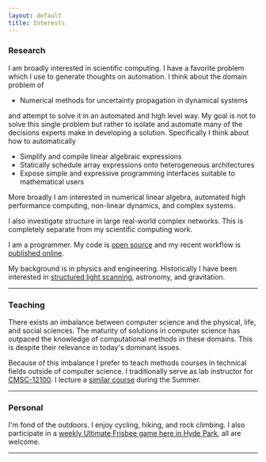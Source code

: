 ```yaml
---
layout: default
title: Interests
---
```


### Research 

I am broadly interested in scientific computing. I have a favorite
problem which I use to generate thoughts on automation. I think about
the domain problem of

-   Numerical methods for uncertainty propagation in dynamical systems

and attempt to solve it in an automated and high level way. My goal is
not to solve this single problem but rather to isolate and automate many
of the decisions experts make in developing a solution. Specifically I
think about how to automatically

-   Simplify and compile linear algebraic expressions
-   Statically schedule array expressions onto heterogeneous
    architectures
-   Expose simple and expressive programming interfaces suitable to
    mathematical users

More broadly I am interested in numerical linear algebra, automated high performance computing, non-linear dynamics, and complex systems.

I also investigate structure in large real-world complex networks.
This is completely separate from my scientific computing work.

I am a programmer.  My code is [open source](http://github.com/mrocklin) and my recent workflow is [published online](/blog/).

My background is in physics and engineering. Historically I have been
interested in [structured light
scanning](http://en.wikipedia.org/wiki/Structured-light_3D_scanner),
astronomy, and gravitation.

* * * * *

### Teaching

There exists an imbalance between computer science and the physical,
life, and social sciences. The maturity of solutions in computer science
has outpaced the knowledge of computational methods in these domains.
This is despite their relevance in today's dominant issues.

Because of this imbalance I prefer to teach methods courses in technical
fields outside of computer science. I traditionally serve as lab
instructor for
[CMSC-12100](http://www.cs.uchicago.edu/courses/description/CMSC/12100/9999-12-31%2000:00:00.00).
I lecture a [similar course](http://matthewrocklin.com/cmsc15200) during
the Summer.

* * * * *

### Personal 

I'm fond of the outdoors. I enjoy cycling, hiking, and rock climbing. I
also participate in a [weekly Ultimate Frisbee game here in Hyde
Park](http://mrocklin.github.com/hpfrisbee), all are welcome.

* * * * *
